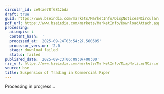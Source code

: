 ```yaml
---
circular_id: ce9cae78f6812bda
draft: true
guid: https://www.bseindia.com/markets/MarketInfo/DispNoticesNCirculars.aspx?Noticeid={336B5CDB-78C3-4463-BD5C-AE5A9A9A0478}&noticeno=20250923-7&dt=09/23/2025&icount=7&totcount=84&flag=0
pdf_url: https://www.bseindia.com/markets/MarketInfo/DownloadAttach.aspx?id=20250923-7&attachedId=
processing:
  attempts: 1
  content_hash: ''
  processed_at: '2025-09-24T03:54:27.560505'
  processor_version: '2.0'
  stage: download_failed
  status: failed
published_date: '2025-09-23T06:09:07+00:00'
rss_url: https://www.bseindia.com/markets/MarketInfo/DispNoticesNCirculars.aspx?Noticeid={336B5CDB-78C3-4463-BD5C-AE5A9A9A0478}&noticeno=20250923-7&dt=09/23/2025&icount=7&totcount=84&flag=0
source: bse
title: Suspension of Trading in Commercial Paper
---
```


Processing in progress...